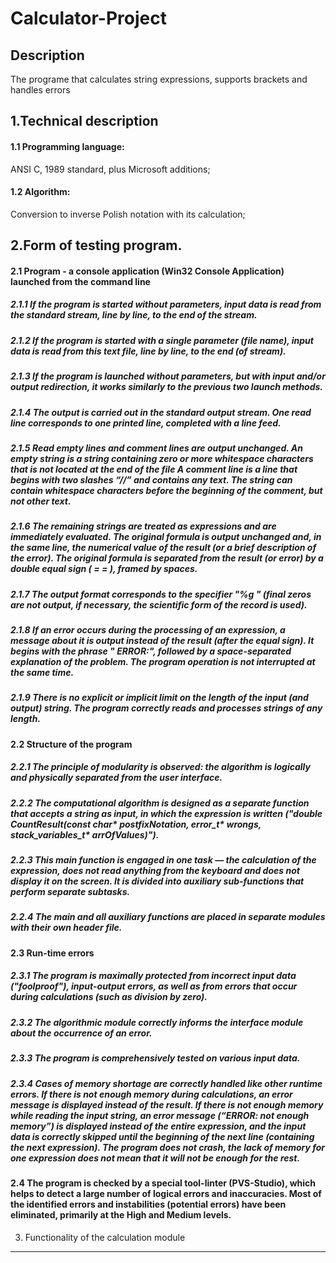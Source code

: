 # Calculator-Project

Description
-----------

The programe that calculates string expressions, supports brackets and handles errors


1.Technical description
---------------------

#### **1.1** Programming language:
  ANSI C, 1989 standard, plus Microsoft additions;
#### **1.2** Algorithm:
  Conversion to inverse Polish notation with its calculation;
  
  
2.Form of testing program.
--------------------------

#### 2.1 Program - a console application (Win32 Console Application) launched from the command line

##### **2.1.1** If the program is started without parameters, input data is read from the standard stream, line by line, to the end of the stream.
##### **2.1.2** If the program is started with a single parameter (file name), input data is read from this text file, line by line, to the end (of stream).
##### **2.1.3** If the program is launched without parameters, but with input and/or output redirection, it works similarly to the previous two launch methods.
##### **2.1.4** The output is carried out in the standard output stream. One read line corresponds to one printed line, completed with a line feed.
##### **2.1.5** Read empty lines and comment lines are output unchanged. An empty string is a string containing zero or more whitespace characters that is not located at the end of the file A comment line is a line that begins with two slashes “//” and contains any text. The string can contain whitespace characters before the beginning of the comment, but not other text.
##### **2.1.6** The remaining strings are treated as expressions and are immediately evaluated. The original formula is output unchanged and, in the same line, the numerical value of the result (or a brief description of the error). The original formula is separated from the result (or error) by a double equal sign ( = = ), framed by spaces.
##### **2.1.7** The output format corresponds to the specifier "%g " (final zeros are not output, if necessary, the scientific form of the record is used).
##### **2.1.8** If an error occurs during the processing of an expression, a message about it is output instead of the result (after the equal sign). It begins with the phrase " ERROR:", followed by a space-separated explanation of the problem. The program operation is not interrupted at the same time.
##### **2.1.9** There is no explicit or implicit limit on the length of the input (and output) string. The program correctly reads and processes strings of any length.

#### **2.2** Structure of the program

##### **2.2.1** The principle of modularity is observed: the algorithm is logically and physically separated from the user interface.
##### **2.2.2** The computational algorithm is designed as a separate function that accepts a string as input, in which the expression is written ("double CountResult(const char* postfixNotation, error_t* wrongs, stack_variables_t* arrOfValues)").
##### **2.2.3** This main function is engaged in one task — the calculation of the expression, does not read anything from the keyboard and does not display it on the screen. It is divided into auxiliary sub-functions that perform separate subtasks.
##### **2.2.4** The main and all auxiliary functions are placed in separate modules with their own header file.

#### **2.3** Run-time errors

##### **2.3.1** The program is maximally protected from incorrect input data ("foolproof"), input-output errors, as well as from errors that occur during calculations (such as division by zero).
##### **2.3.2** The algorithmic module correctly informs the interface module about the occurrence of an error.
##### **2.3.3** The program is comprehensively tested on various input data.
##### **2.3.4** Cases of memory shortage are correctly handled like other runtime errors. If there is not enough memory during calculations, an error message is displayed instead of the result. If there is not enough memory while reading the input string, an error message (“ERROR: not enough memory”) is displayed instead of the entire expression, and the input data is correctly skipped until the beginning of the next line (containing the next expression). The program does not crash, the lack of memory for one expression does not mean that it will not be enough for the rest.

#### **2.4** The program is checked by a special tool-linter (PVS-Studio), which helps to detect a large number of logical errors and inaccuracies. Most of the identified errors and instabilities (potential errors) have been eliminated, primarily at the High and Medium levels.

3. Functionality of the calculation module
------------------------------------------
